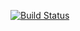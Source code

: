 
[![Build Status](https://app.travis-ci.com/MoonjWll/spring-webservice.svg?token=PVTnB1bJPTU8aeK7xSZy&branch=main)](https://app.travis-ci.com/MoonjWll/spring-webservice)


<!-- Test3 -->